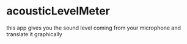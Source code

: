 # acousticLevelMeter
this app gives you the sound level coming from your microphone and translate it graphically
